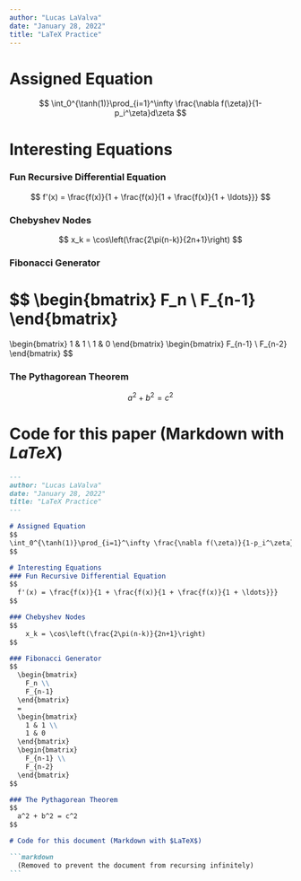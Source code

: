 ```yaml
---
author: "Lucas LaValva"
date: "January 28, 2022"
title: "LaTeX Practice"
---
```


# Assigned Equation
$$
\int_0^{\tanh(1)}\prod_{i=1}^\infty \frac{\nabla f(\zeta)}{1-p_i^\zeta}d\zeta
$$

# Interesting Equations
### Fun Recursive Differential Equation
$$
  f'(x) = \frac{f(x)}{1 + \frac{f(x)}{1 + \frac{f(x)}{1 + \ldots}}}
$$

### Chebyshev Nodes
$$
    x_k = \cos\left(\frac{2\pi(n-k)}{2n+1}\right)
$$

### Fibonacci Generator
$$
  \begin{bmatrix}
    F_n \\
    F_{n-1}
  \end{bmatrix}
  =
  \begin{bmatrix}
    1 & 1 \\
    1 & 0
  \end{bmatrix}
  \begin{bmatrix}
    F_{n-1} \\
    F_{n-2}
  \end{bmatrix}
$$

### The Pythagorean Theorem
$$
  a^2 + b^2 = c^2
$$

# Code for this paper (Markdown with $LaTeX$)

````markdown
---
author: "Lucas LaValva"
date: "January 28, 2022"
title: "LaTeX Practice"
---

# Assigned Equation
$$
\int_0^{\tanh(1)}\prod_{i=1}^\infty \frac{\nabla f(\zeta)}{1-p_i^\zeta}d\zeta
$$

# Interesting Equations
### Fun Recursive Differential Equation
$$
  f'(x) = \frac{f(x)}{1 + \frac{f(x)}{1 + \frac{f(x)}{1 + \ldots}}}
$$

### Chebyshev Nodes
$$
    x_k = \cos\left(\frac{2\pi(n-k)}{2n+1}\right)
$$

### Fibonacci Generator
$$
  \begin{bmatrix}
    F_n \\
    F_{n-1}
  \end{bmatrix}
  =
  \begin{bmatrix}
    1 & 1 \\
    1 & 0
  \end{bmatrix}
  \begin{bmatrix}
    F_{n-1} \\
    F_{n-2}
  \end{bmatrix}
$$

### The Pythagorean Theorem
$$
  a^2 + b^2 = c^2
$$

# Code for this document (Markdown with $LaTeX$)

```markdown
  (Removed to prevent the document from recursing infinitely)
```
````